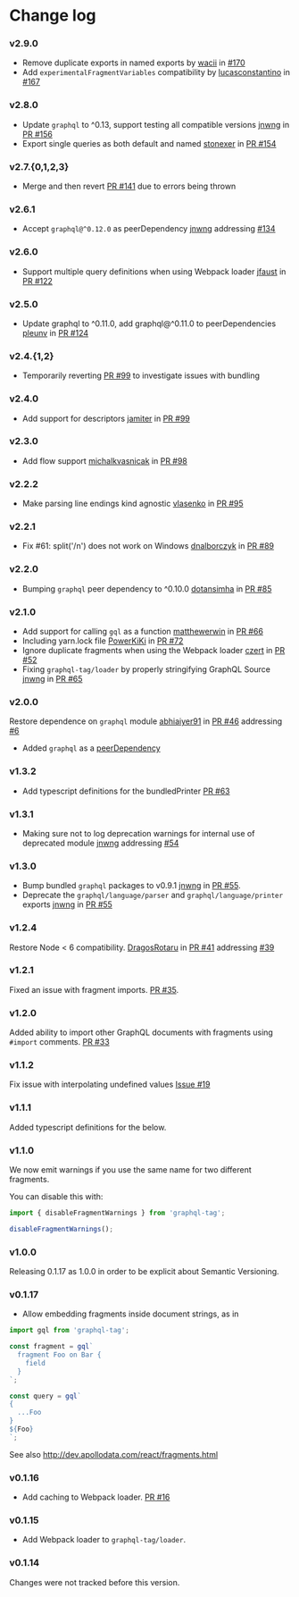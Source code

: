 # Change log

### v2.9.0
* Remove duplicate exports in named exports by [wacii](https://github.com/wacii) in [#170](https://github.com/apollographql/graphql-tag/pull/170)
* Add `experimentalFragmentVariables` compatibility by [lucasconstantino](https://github.com/lucasconstantino) in [#167](https://github.com/apollographql/graphql-tag/pull/167/)

### v2.8.0

* Update `graphql` to ^0.13, support testing all compatible versions [jnwng](https://github.com/jnwng) in
  [PR #156](https://github.com/apollographql/graphql-tag/pull/156)
* Export single queries as both default and named [stonexer](https://github.com/stonexer) in
  [PR #154](https://github.com/apollographql/graphql-tag/pull/154)

### v2.7.{0,1,2,3}

* Merge and then revert [PR #141](https://github.com/apollographql/graphql-tag/pull/141) due to errors being thrown

### v2.6.1

* Accept `graphql@^0.12.0` as peerDependency [jnwng](https://github.com/jnwng)
  addressing [#134](https://github.com/apollographql/graphql-tag/issues/134)

### v2.6.0

* Support multiple query definitions when using Webpack loader [jfaust](https://github.com/jfaust) in
  [PR #122](https://github.com/apollographql/graphql-tag/pull/122)

### v2.5.0

* Update graphql to ^0.11.0, add graphql@^0.11.0 to peerDependencies [pleunv](https://github.com/pleunv) in
  [PR #124](https://github.com/apollographql/graphql-tag/pull/124)

### v2.4.{1,2}

* Temporarily reverting [PR #99](https://github.com/apollographql/graphql-tag/pull/99) to investigate issues with
  bundling

### v2.4.0

* Add support for descriptors [jamiter](https://github.com/jamiter) in
  [PR #99](https://github.com/apollographql/graphql-tag/pull/99)

### v2.3.0

* Add flow support [michalkvasnicak](https://github.com/michalkvasnicak) in
  [PR #98](https://github.com/apollographql/graphql-tag/pull/98)

### v2.2.2

* Make parsing line endings kind agnostic [vlasenko](https://github.com/vlasenko) in
  [PR #95](https://github.com/apollographql/graphql-tag/pull/95)

### v2.2.1

* Fix #61: split('/n') does not work on Windows [dnalborczyk](https://github.com/dnalborczyk) in
  [PR #89](https://github.com/apollographql/graphql-tag/pull/89)

### v2.2.0

* Bumping `graphql` peer dependency to ^0.10.0 [dotansimha](https://github.com/dotansimha) in
  [PR #85](https://github.com/apollographql/graphql-tag/pull/85)

### v2.1.0

* Add support for calling `gql` as a function [matthewerwin](https://github.com/matthewerwin) in
  [PR #66](https://github.com/apollographql/graphql-tag/pull/66)
* Including yarn.lock file [PowerKiKi](https://github.com/PowerKiKi) in
  [PR #72](https://github.com/apollographql/graphql-tag/pull/72)
* Ignore duplicate fragments when using the Webpack loader [czert](https://github.com/czert) in
  [PR #52](https://github.com/apollographql/graphql-tag/pull/52)
* Fixing `graphql-tag/loader` by properly stringifying GraphQL Source [jnwng](https://github.com/jnwng) in
  [PR #65](https://github.com/apollographql/graphql-tag/pull/65)

### v2.0.0

Restore dependence on `graphql` module [abhiaiyer91](https://github.com/abhiaiyer91) in
[PR #46](https://github.com/apollographql/graphql-tag/pull/46) addressing
[#6](https://github.com/apollographql/graphql-tag/issues/6)

* Added `graphql` as a
  [peerDependency](https://github.com/apollographql/graphql-tag/commit/ac061dd16440e75c166c85b4bff5ba06c79c9356)

### v1.3.2

* Add typescript definitions for the bundledPrinter [PR #63](https://github.com/apollographql/graphql-tag/pull/63)

### v1.3.1

* Making sure not to log deprecation warnings for internal use of deprecated module [jnwng](https://github.com/jnwng)
  addressing [#54](https://github.com/apollographql/graphql-tag/issues/54#issuecomment-283301475)

### v1.3.0

* Bump bundled `graphql` packages to v0.9.1 [jnwng](https://github.com/jnwng) in
  [PR #55](https://github.com/apollographql/graphql-tag/pull/55).
* Deprecate the `graphql/language/parser` and `graphql/language/printer` exports [jnwng](https://github.com/jnwng) in
  [PR #55](https://github.com/apollographql/graphql-tag/pull/55)

### v1.2.4

Restore Node < 6 compatibility. [DragosRotaru](https://github.com/DragosRotaru) in
[PR #41](https://github.com/apollographql/graphql-tag/pull/41) addressing
[#39](https://github.com/apollographql/graphql-tag/issues/39)

### v1.2.1

Fixed an issue with fragment imports. [PR #35](https://github.com/apollostack/graphql-tag/issues/35).

### v1.2.0

Added ability to import other GraphQL documents with fragments using `#import` comments.
[PR #33](https://github.com/apollostack/graphql-tag/pull/33)

### v1.1.2

Fix issue with interpolating undefined values [Issue #19](https://github.com/apollostack/graphql-tag/issues/19)

### v1.1.1

Added typescript definitions for the below.

### v1.1.0

We now emit warnings if you use the same name for two different fragments.

You can disable this with:

```js
import { disableFragmentWarnings } from 'graphql-tag';

disableFragmentWarnings();
```

### v1.0.0

Releasing 0.1.17 as 1.0.0 in order to be explicit about Semantic Versioning.

### v0.1.17

* Allow embedding fragments inside document strings, as in

```js
import gql from 'graphql-tag';

const fragment = gql`
  fragment Foo on Bar {
    field
  }
`;

const query = gql`
{
  ...Foo
}
${Foo}
`;
```

See also http://dev.apollodata.com/react/fragments.html

### v0.1.16

* Add caching to Webpack loader. [PR #16](https://github.com/apollostack/graphql-tag/pull/16)

### v0.1.15

* Add Webpack loader to `graphql-tag/loader`.

### v0.1.14

Changes were not tracked before this version.
